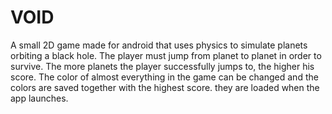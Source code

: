 # VOID
A small 2D game made for android that uses physics to simulate planets orbiting a black hole. The player must jump from planet to planet in order to survive. The more planets the player successfully jumps to, the higher his score. The color of almost everything in the game can be changed and the colors are saved together with the highest score. they are loaded when the app launches. 
